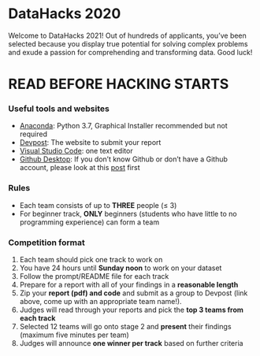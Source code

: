 # DataHacks 2020
Welcome to DataHacks 2021! Out of hundreds of applicants, you’ve been selected because you display true potential for solving complex problems and exude a passion for comprehending and transforming data. Good luck!

# READ BEFORE HACKING STARTS
### Useful tools and websites
- [Anaconda](https://www.anaconda.com/distribution/?gclid=EAIaIQobChMI3Mj06rav5wIVwRd9Ch20mw4zEAAYASAAEgLRDvD_BwE#download-section): Python 3.7, Graphical Installer recommended but not required
- [Devpost](https://datahacks.devpost.com/?preview_token=QQWbaYzAyjvDGT0g95624H8gHoHq518QC3HIU2zDEKM%3D): The website to submit your report
- [Visual Studio Code](https://code.visualstudio.com/download): one text editor
- [Github Desktop](https://desktop.github.com/): If you don’t know Github or don’t have a Github account, please look at this [post](https://product.hubspot.com/blog/git-and-github-tutorial-for-beginners) first

### Rules
* Each team consists of up to **THREE** people (≤ 3)
* For beginner track, **ONLY** beginners (students who have little to no programming experience) can form a team

### Competition format
1. Each team should pick one track to work on
2. You have 24 hours until **Sunday noon** to work on your dataset
3. Follow the prompt/README file for each track
4. Prepare for a report with all of your findings in a **reasonable length**
5. Zip your **report (pdf) and code** and submit as a group to Devpost (link above, come up with an appropriate team name!).
6. Judges will read through your reports and pick the **top 3 teams from each track** 
7. Selected 12 teams will go onto stage 2 and **present** their findings (maximum five minutes per team)
8. Judges will announce **one winner per track** based on further criteria

